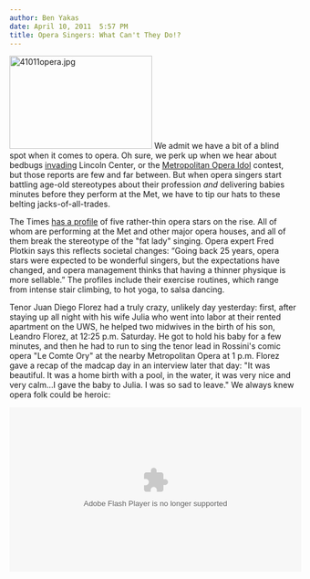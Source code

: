 ```yaml
---
author: Ben Yakas
date: April 10, 2011  5:57 PM
title: Opera Singers: What Can't They Do!?
---
```


<p><span class="mt-enclosure mt-enclosure-image" style="display: inline;"> <img alt="41011opera.jpg" src="https://web.archive.org/web/20120603051703im_/http://gothamist.com/attachments/byakas/41011opera.jpg" width="250" height="163" class="image-left"> </span>We admit we have a bit of a blind spot when it comes to opera. Oh sure, we perk up when we hear about bedbugs <a href="https://web.archive.org/web/20120603051703/http://gothamist.com/2010/10/15/bedbugs_spread_to_met_opera_house_c.php">invading</a> Lincoln Center, or the <a href="https://web.archive.org/web/20120603051703/http://gothamist.com/2011/03/11/metropolitan_opera_idol_national_co.php">Metropolitan Opera Idol</a> contest, but those reports are few and far between. But when opera singers start battling age-old stereotypes about their profession <em>and</em> delivering babies minutes before they perform at the Met, we have to tip our hats to these belting jacks-of-all-trades.</p>

<p>The Times <a href="https://web.archive.org/web/20120603051703/http://www.nytimes.com/slideshow/2011/04/10/nyregion/10Opera-ss.html?partner=rss&amp;emc=rss">has a profile</a> of five rather-thin opera stars on the rise. All of whom are performing at the Met and other major opera houses, and all of them break the stereotype of the &quot;fat lady&quot; singing. Opera expert Fred Plotkin says this reflects societal changes: &#x201C;Going back 25 years, opera stars were expected to be wonderful singers, but the expectations have changed, and opera management thinks that having a thinner physique is more sellable.&#x201D; The profiles include their exercise routines, which range from intense stair climbing, to hot yoga, to salsa dancing.</p>

<p>Tenor Juan Diego Florez had a truly crazy, unlikely day yesterday: first, after staying up all night with his wife Julia who went into labor at their rented apartment on the UWS, he helped two midwives in the birth of his son, Leandro Florez, at 12:25 p.m. Saturday. He got to hold his baby for a few minutes, and then he had to run to sing the tenor lead in Rossini&apos;s comic opera &quot;Le Comte Ory&quot; at the nearby Metropolitan Opera at 1 p.m. Florez gave a recap of the madcap day in an interview later that day: &quot;It was beautiful. It was a home birth with a pool, in the water, it was very nice and very calm...I gave the baby to Julia. I was so sad to leave.&quot; We always knew opera folk could be heroic:</p>

<div style="text-align: center;"><object width="512" height="288"><param name="movie" value="http://www.hulu.com/embed/TPOGtXovVM5abrnUWt3IbQ"><param name="allowFullScreen" value="true"><embed src="https://web.archive.org/web/20120603051703oe_/http://www.hulu.com/embed/TPOGtXovVM5abrnUWt3IbQ" type="application/x-shockwave-flash" width="512" height="288" allowfullscreen="true"></object></div>